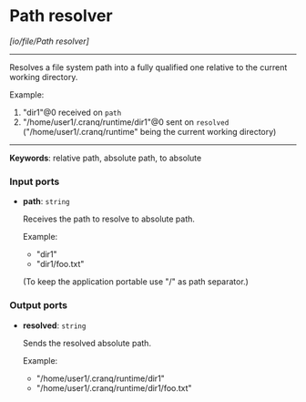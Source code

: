 # Path resolver

_[io/file/Path resolver]_

---

Resolves a file system path into a fully qualified one relative to the current working directory.  
  
Example:  
1. "dir1"@0 received on `path`  
2. "/home/user1/.cranq/runtime/dir1"@0 sent on `resolved`   
("/home/user1/.cranq/runtime" being the current working directory)  

---

__Keywords__: relative path, absolute path, to absolute

### Input ports

* __path__: ` string `

    Receives the path to resolve to absolute path.
    
    Example:
    - "dir1"
    - "dir1/foo.txt"
    
    (To keep the application portable use "/" as path separator.)
    

### Output ports

* __resolved__: ` string `

    Sends the resolved absolute path.
    
    Example:
    - "/home/user1/.cranq/runtime/dir1"
    - "/home/user1/.cranq/runtime/dir1/foo.txt"

